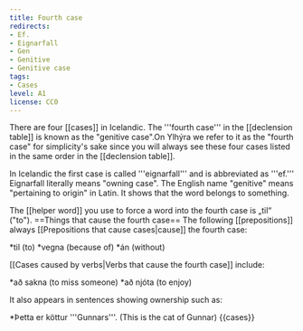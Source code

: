```yaml
---
title: Fourth case
redirects:
- Ef.
- Eignarfall
- Gen
- Genitive
- Genitive case
tags:
- Cases
level: A1
license: CC0
---
```


There are four [[cases]] in Icelandic. The '''fourth case''' in the [[declension table]] is known as the "genitive case".<note>On Ylhýra we refer to it as the "fourth case" for simplicity's sake since you will always see these four cases listed in the same order in the [[declension table]].

In Icelandic the first case is called '''eignarfall''' and is abbreviated as '''ef.''' Eignarfall literally means "owning case". The English name "genitive" means "pertaining to origin" in Latin.</note> It shows that the word belongs to something.

The [[helper word]] you use to force a word into the fourth case is „til“ ("to").
==Things that cause the fourth case==
The following [[prepositions]] always [[Prepositions that cause cases|cause]] the fourth case:

*til (to)
*vegna (because of)
*án (without)

[[Cases caused by verbs|Verbs that cause the fourth case]] include:

*að sakna (to miss someone)
*að njóta (to enjoy)

It also appears in sentences showing ownership such as:

*Þetta er köttur '''Gunnars'''. (This is the cat of Gunnar)
{{cases}}

